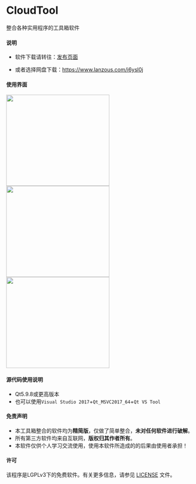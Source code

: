 # CloudTool

整合各种实用程序的工具箱软件

#### 说明

 * 软件下载请转往：[发布页面](https://github.com/onlywyj/CloudTool/releases)

 * 或者选择网盘下载：https://www.lanzous.com/i6ysl0j

#### 使用界面

<img width="276" height="244" src="https://github.com/onlywyj/CloudTool/blob/master/README_image/CloudTool.png"/>   <img width="276" height="244" src="https://github.com/onlywyj/CloudTool/blob/master/README_image/CloudTool2.png"/>   <img width="276" height="244" src="https://github.com/onlywyj/CloudTool/blob/master/README_image/CloudTool3.png"/>

#### 源代码使用说明

 * Qt5.9.8或更高版本
 * 也可以使用`Visual Studio 2017`+`Qt_MSVC2017_64`+`Qt VS Tool`

#### 免责声明

  * 本工具箱整合的软件均为**精简版**，仅做了简单整合，**未对任何软件进行破解**。
  * 所有第三方软件均来自互联网，**版权归其作者所有**。
  * 本软件仅供个人学习交流使用，使用本软件所造成的的后果由使用者承担！

#### 许可

该程序是LGPLv3下的免费软件。有关更多信息，请参见 [LICENSE](https://github.com/onlywyj/CloudTool/blob/master/LICENSE) 文件。
